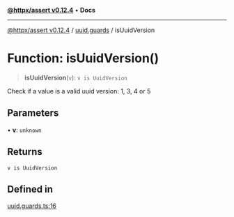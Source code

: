 [**@httpx/assert v0.12.4**](../../README.md) • **Docs**

***

[@httpx/assert v0.12.4](../../README.md) / [uuid.guards](../README.md) / isUuidVersion

# Function: isUuidVersion()

> **isUuidVersion**(`v`): `v is UuidVersion`

Check if a value is a valid uuid version: 1, 3, 4 or 5

## Parameters

• **v**: `unknown`

## Returns

`v is UuidVersion`

## Defined in

[uuid.guards.ts:16](https://github.com/belgattitude/httpx/blob/9d56eb57739de47a2eced4122ffa042138007013/packages/assert/src/uuid.guards.ts#L16)
